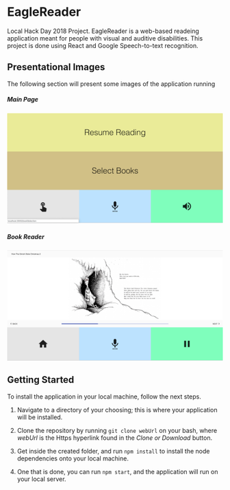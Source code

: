 # EagleReader
Local Hack Day 2018 Project. EagleReader is a web-based readeing application meant for people with visual and auditive disabilities. This project is done using React and Google Speech-to-text recognition.

## Presentational Images
The following section will present some images of the application running

##### Main Page
![](Images/EagleReader1.png)
##### Book Reader
![](Images/EagleReader2.png)

## Getting Started
To install the application in your local machine, follow the next steps.

  1. Navigate to a directory of your choosing; this is where your application will be installed. 
  
  2. Clone the repository by running ``` git clone webUrl ``` on your bash, where *webUrl* is the Https hyperlink found in the    *Clone or Download* button.

  3. Get inside the created folder, and run ``` npm install ``` to install the node dependencies onto your local machine.
  
  4. One that is done, you can run ``` npm start ```, and the application will run on your local server.



